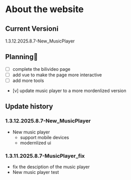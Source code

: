 # About the website

## Current Versionℹ️

1.3.12.2025.8.7-New_MusicPlayer

## Planning🎯

- [ ] complete the bilivideo page
- [ ] add vue to make the page more interactive
- [ ] add more tools
- [v] update music player to a more mordenlized version

## Update history

### 1.3.12.2025.8.7-New_MusicPlayer

- New music player
    - support mobile devices
    - modernlized ui

### 1.3.11.2025.8.7-MusicPlayer_fix

- fix the desciption of the music player
- New music player test